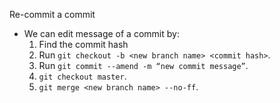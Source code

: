 Re-commit a commit

- We can edit message of a commit by:
  1. Find the commit hash
  2. Run `git checkout -b <new branch name> <commit hash>`.
  3. Run `git commit --amend -m “new commit message”`.
  4. `git checkout master`.
  5. `git merge <new branch name> --no-ff`.